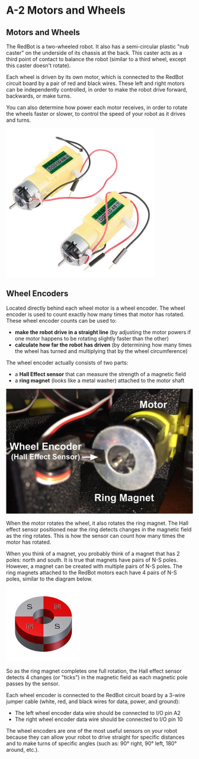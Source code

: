 # A-2 Motors and Wheels

## Motors and Wheels

The RedBot is a two-wheeled robot.  It also has a semi-circular plastic "nub caster" on the underside of its chassis at the back. This caster acts as a third point of contact to balance the robot \(similar to a third wheel, except this caster doesn't rotate\).

Each wheel is driven by its own motor, which is connected to the RedBot circuit board by a pair of red and black wires. These left and right motors can be independently controlled, in order to make the robot drive forward, backwards, or make turns.

You can also determine how power each motor receives, in order to rotate the wheels faster or slower, to control the speed of your robot as it drives and turns.

![Left and Right Motors](../../.gitbook/assets/redbot-motors.jpg)

## Wheel Encoders

Located directly behind each wheel motor is a wheel encoder. The wheel encoder is used to count exactly how many times that motor has rotated. These wheel encoder counts can be used to:

* **make the robot drive in a straight line** \(by adjusting the motor powers if one motor happens to be rotating slightly faster than the other\)
* **calculate how far the robot has driven** \(by determining how many times the wheel has turned and multiplying that by the wheel circumference\)

The wheel encoder actually consists of two parts:

* a **Hall Effect sensor** that can measure the strength of a magnetic field
* a **ring magnet** \(looks like a metal washer\) attached to the motor shaft

![](../../.gitbook/assets/wheel-encoder.jpg)

When the motor rotates the wheel, it also rotates the ring magnet. The Hall effect sensor positioned near the ring detects changes in the magnetic field as the ring rotates. This is how the sensor can count how many times the motor has rotated.

When you think of a magnet, you probably think of a magnet that has 2 poles: north and south. It is true that magnets have pairs of N-S poles. However, a magnet can be created with multiple pairs of N-S poles. The ring magnets attached to the RedBot motors each have 4 pairs of N-S poles, similar to the diagram below.

![](../../.gitbook/assets/ring-magnet.jpg)

So as the ring magnet completes one full rotation, the Hall effect sensor detects 4 changes \(or "ticks"\) in the magnetic field as each magnetic pole passes by the sensor.

Each wheel encoder is connected to the RedBot circuit board by a 3-wire jumper cable \(white, red, and black wires for data, power, and ground\):

* The left wheel encoder data wire should be connected to I/O pin A2
* The right wheel encoder data wire should be connected to I/O pin 10

The wheel encoders are one of the most useful sensors on your robot because they can allow your robot to drive straight for specific distances and to make turns of specific angles \(such as:  90° right, 90° left, 180° around, etc.\).

